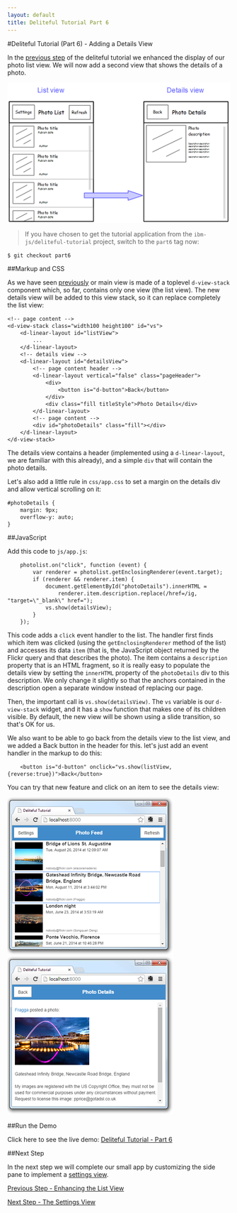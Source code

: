 ```yaml
---
layout: default
title: Deliteful Tutorial Part 6
---
```

#Deliteful Tutorial (Part 6) - Adding a Details View

In the [previous step](Part5CustomRenderer.html) of the deliteful tutorial we enhanced the display of our photo list
view.
We will now add a second view that shows the details of a photo.

![Details View Sketch](images/detailsketch.png)

> If you have chosen to get the tutorial application from the `ibm-js/deliteful-tutorial` project,
switch to the `part6` tag now:

````
$ git checkout part6
````

##Markup and CSS

As we have seen [previously](ListView.html) or main view is made of a toplevel `d-view-stack` component which, so far,
contains only one view (the list view). The new details view will be added to this view stack,
so it can replace completely the list view:

````
<!-- page content -->
<d-view-stack class="width100 height100" id="vs">
	<d-linear-layout id="listView">
	    ...
 	</d-linear-layout>
    <!-- details view -->
    <d-linear-layout id="detailsView">
        <!-- page content header -->
        <d-linear-layout vertical="false" class="pageHeader">
            <div>
                <button is="d-button">Back</button>
            </div>
            <div class="fill titleStyle">Photo Details</div>
        </d-linear-layout>
        <!-- page content -->
        <div id="photoDetails" class="fill"></div>
    </d-linear-layout>
</d-view-stack>
````

The details view contains a header (implemented using a `d-linear-layout`, we are familiar with this already),
and a simple `div` that will contain the photo details.

Let's also add a little rule in `css/app.css` to set a margin on the details div and allow vertical scrolling on it:

````
#photoDetails {
    margin: 9px;
    overflow-y: auto;
}
````

##JavaScript

Add this code to `js/app.js`:

````
	photolist.on("click", function (event) {
		var renderer = photolist.getEnclosingRenderer(event.target);
		if (renderer && renderer.item) {
			document.getElementById("photoDetails").innerHTML =
				renderer.item.description.replace(/href=/ig, "target=\"_blank\" href=");
			vs.show(detailsView);
		}
	});
````

This code adds a `click` event handler to the list. The handler first finds which item was clicked (using the
`getEnclosingRenderer` method of the list) and accesses its data `item` (that is, the JavaScript object returned by
the Flickr query and that describes the photo). The item contains a `description` property that is an HTML fragment,
so it is really easy to populate the details view by setting the `innerHTML` property of the `photoDetails` div to
this description. We only change it slightly so that the anchors contained in the description open a separate window
instead of replacing our page.

Then, the important call is `vs.show(detailsView)`. The `vs` variable is our `d-view-stack` widget,
and it has a `show` function that makes one of its children visible. By default, the new view will be shown using a
slide transition, so that's OK for us.

We also want to be able to go back from the details view to the list view, and we added a Back button in the header
for this. let's just add an event handler in the markup to do this:

````
    <button is="d-button" onclick="vs.show(listView, {reverse:true})">Back</button>
````

You can try that new feature and click on an item to see the details view:

![Clicking the List View](images/detailsview1.png) ![Details View](images/detailsview2.png)

##Run the Demo

Click here to see the live demo:
[Deliteful Tutorial - Part 6](http://ibm-js.github.io/deliteful-tutorial/runnable/part6/index.html)

##Next Step

In the next step we will complete our small app by customizing the side pane to implement a
[settings view](Part7SettingsView.html).

[Previous Step - Enhancing the List View](Part5CustomRenderer.html)

[Next Step - The Settings View](Part7SettingsView.html)
